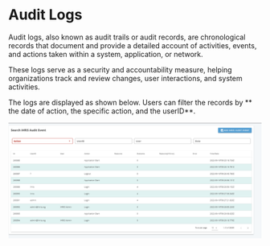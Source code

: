 # Audit Logs

Audit logs, also known as audit trails or audit records, are chronological records that document and provide a detailed account of activities, events, and actions taken within a system, application, or network. 

These logs serve as a security and accountability measure, helping organizations track and review changes, user interactions, and system activities. 

The logs are displayed as shown below. Users can filter the records by ** the date of action, the specific action, and the userID**.

![Alt text](../img/ihris_audit.PNG 'Audit Logs')
